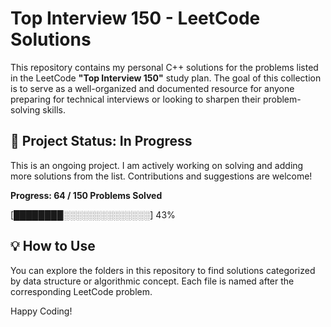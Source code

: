 # Top Interview 150 - LeetCode Solutions

This repository contains my personal C++ solutions for the problems listed in the LeetCode **"Top Interview 150"** study plan. The goal of this collection is to serve as a well-organized and documented resource for anyone preparing for technical interviews or looking to sharpen their problem-solving skills.

## 🚧 Project Status: In Progress

This is an ongoing project. I am actively working on solving and adding more solutions from the list. Contributions and suggestions are welcome!

**Progress: 64 / 150 Problems Solved**

[████████░░░░░░░░░░░░░░] 43%

## 💡 How to Use

You can explore the folders in this repository to find solutions categorized by data structure or algorithmic concept. Each file is named after the corresponding LeetCode problem.

Happy Coding!